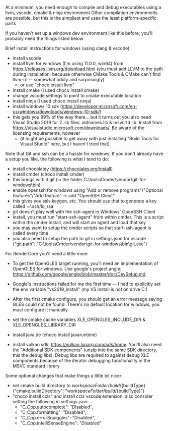 
At a minimum, you need enough to compile and debug executables using a llvm, vscode, cmake & ninja environment
Other compilation environments are possible, but this is the simpliest and uses the least platform-specific parts

If you haven't set up a windows dev environment like this before; you'll probably need the things listed below

Brief install instructions for windows (using clang & vscode)
* install vscode
* install llvm for windows (I'm using 11.0.0, win64) from https://releases.llvm.org/download.html (you must add LLVM to the path during installation; because otherwise CMake Tools & CMake can't find llvm-rc -- somewhat oddly and surprisingly)
    - or use "choco install llvm"
* install cmake (I used choco install cmake)
* change vscode settings to point to cmake executable location
* install ninja (I used choco install ninja)
* install windows 10 sdk (https://developer.microsoft.com/en-us/windows/downloads/windows-10-sdk/)
* this gets you 99% of the way there... but it turns out you also need Visual Studio 2019 for 2 .lib files: oldnames.lib & msvcrtd.lib. Install from https://visualstudio.microsoft.com/downloads/. Be aware of the licensing requirements, however
    - (it might be possible to get away with just installing "Build Tools for Visual Studio" here, but I haven't tried that)

Note that Git and ssh can be a hassle for windows. If you don't already have a setup you like, the following
is what I tend to do:
* install chocolatey (https://chocolatey.org/install)
* install cmder (choco install cmder)
* this brings with it git (in the folder C:\tools\Cmder\vendor\git-for-windows\bin)
* enable openssh for windows using "Add or remove programs"/"Optional features"/"Add feature" -> add "OpenSSH Client"
* this gives you ssh-keygen, etc. You should use that to generate a key called ~/.ssh/id_rsa
* git doesn't play well with the ssh-agent in Windows' OpenSSH Client
* install, you must run "start-ssh-agent" from within cmder. This is a script within the cmder install, and will start an agent and load that key
* you may want to setup the cmder scripts so that start-ssh-agent is called every time 
* you also need to setup the path to git in settings.json for vscode ("git.path": "C:\\tools\\Cmder\\vendor\\git-for-windows\\bin\\git.exe")


For RenderCore you'll need a little more
* To get the OpenGLES target running, you'll need an implementation of OpenGLES for windows. Use google's project angle: https://github.com/google/angle/blob/master/doc/DevSetup.md
* Google's instructions failed for me the first time -- I had to explicitly set the env variable "vs2019_install" (my VS install is not on drive C:)
* After the first cmake configure, you should get an error message saying GLES could not be found. There's no default location for windows, you must configure it manually
* set the cmake cache variables XLE_OPENGLES_INCLUDE_DIR & XLE_OPENGLES_LIBRARY_DIR
* install java jre (choco install javaruntime)

* install vulkan sdk: https://vulkan.lunarg.com/sdk/home. You'll also need the "Additional SDK components" (unzip into the same SDK directory, this the debug libs). Debug libs are required to against debug XLE components because of the iterator debugging functionality in the MSVC standard library

Some optional changes that make things a little bit nicer:
* set cmake build directory to ${workspaceFolder}/build/${buildType}  ("cmake.buildDirectory": "${workspaceFolder}/build/${buildType}")
* "choco install ccls" and install ccls vscode extension. also consider setting the following in settings.json:
    - "C_Cpp.autocomplete": "Disabled",
    - "C_Cpp.formatting": "Disabled",
    - "C_Cpp.errorSquiggles": "Disabled",
    - "C_Cpp.intelliSenseEngine": "Disabled"
